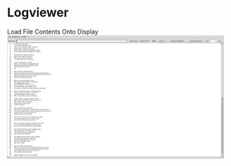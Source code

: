 # Logviewer


Load File Contents Onto Display
![alt text](https://github.com/christianjchoi/LogViewer/blob/master/LogViewer/Screenshots/Screenshot%20from%202017-08-22%2014-51-37.png)
